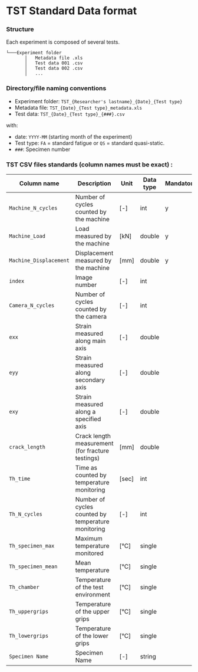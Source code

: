 # TST Standard Data format

### Structure

Each experiment is composed of several tests.

```
└───Experiment folder
	   │   Metadata file .xls
	   │   Test data 001 .csv
	   │   Test data 002 .csv
	   │   ...

```

### Directory/file naming conventions

- Experiment folder: `TST_{Researcher's lastname}_{Date}_{Test type}`
- Metadata file: `TST_{Date}_{Test type}_metadata.xls`
- Test data: `TST_{Date}_{Test type}_{###}.csv`

with:

- date: `YYYY-MM` (starting month of the experiment)
- Test type: `FA` = standard fatigue or `QS` = standard quasi-static.
- `###`: Specimen number

### TST CSV files standards (column names must be exact) :

| Column name            | Description                                        | Unit  | Data type | Mandatory |
| ---------------------- | -------------------------------------------------- | ----- | --------- | --------- |
| `Machine_N_cycles`     | Number of cycles counted by the machine            | [-]   | int       | y         |
| `Machine_Load`         | Load measured by the machine                       | [kN]  | double    | y         |
| `Machine_Displacement` | Displacement measured by the machine               | [mm]  | double    | y         |
| `index`                | Image number                                       | [-]   | int       |           |
| `Camera_N_cycles`      | Number of cycles counted by the camera             | [-]   | int       |           |
| `exx`                  | Strain measured along main axis                    | [-]   | double    |           |
| `eyy`                  | Strain measured along secondary axis               | [-]   | double    |           |
| `exy`                  | Strain measured along a specified axis             | [-]   | double    |           |
| `crack_length`         | Crack length measurement (for fracture testings)   | [mm]  | double    |           |
| `Th_time`              | Time as counted by temperature monitoring          | [sec] | int       |           |
| `Th_N_cycles`          | Number of cycles counted by temperature monitoring | [-]   | int       |           |
| `Th_specimen_max`      | Maximum temperature monitored                      | [°C]  | single    |           |
| `Th_specimen_mean`     | Mean temperature                                   | [°C]  | single    |           |
| `Th_chamber`           | Temperature of the test environment                | [°C]  | single    |           |
| `Th_uppergrips`        | Temperature of the upper grips                     | [°C]  | single    |           |
| `Th_lowergrips`        | Temperature of the lower grips                     | [°C]  | single    |           |
| `Specimen Name`        | Specimen Name                                      | [-]   | string    |           |
